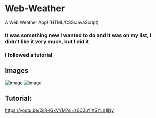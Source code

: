 # Web-Weather
A Web Weather App! (HTML/CSS/JavaScript)

### It was something new I wanted to do and it was on my list, I didn't like it very much, but I did it
### I followed a tutorial

## Images
![image](https://github.com/Robim5/Web-Weather/assets/155723591/463e6ac9-ffcb-47ea-8c98-46475ceac8a4)
![image](https://github.com/Robim5/Web-Weather/assets/155723591/6d2540b3-5fe9-4aec-9cdb-495b138a25be)

## Tutorial:
https://youtu.be/2jjR-iGxVYM?si=z0C2uYiXSYLn1jNy
